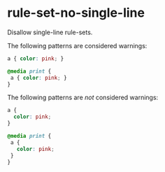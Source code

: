 # rule-set-no-single-line

Disallow single-line rule-sets.

The following patterns are considered warnings:

```css
a { color: pink; }
```

```css
@media print {
 a { color: pink; }
}
```

The following patterns are *not* considered warnings:

```css
a {
  color: pink;
}
```

```css
@media print {
 a { 
   color: pink; 
 }
}
```
